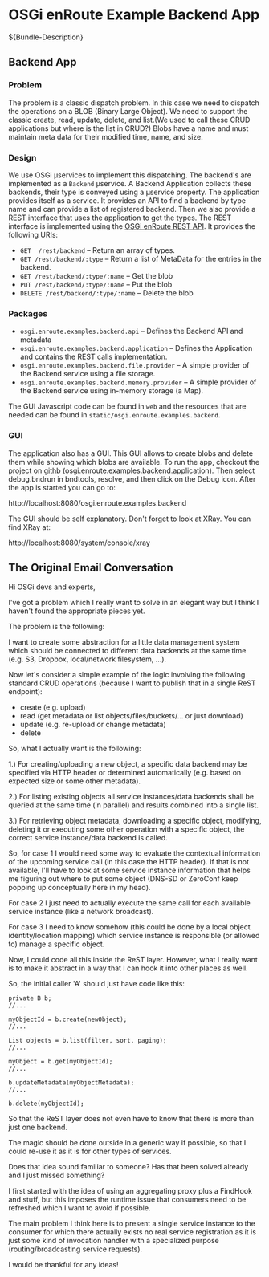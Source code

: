 # OSGi enRoute Example Backend App

${Bundle-Description}

## Backend App
### Problem

The problem is a classic dispatch problem. In this case we need to dispatch the operations on a BLOB (Binary Large Object). We need to support the classic create, read, update, delete, and list.(We used to call these CRUD applications but where is the list in CRUD?) Blobs have a name and must maintain meta data for their modified time, name, and size.

### Design

We use OSGi µservices to implement this dispatching. The backend's are implemented as a `Backend` µservice. A Backend Application collects these backends, their type is conveyed using a µservice property. The application provides itself as a service. It provides an API to find a backend by type name and can provide a list of registered backend. Then we also provide a REST interface that uses the application to get the types. The REST interface is implemented using the [OSGi enRoute REST API][1]. It provides the following URIs:

* `GET 	/rest/backend` – Return an array of types.
* `GET /rest/backend/:type` – Return a list of MetaData for the entries in the <type> backend.
* `GET /rest/backend/:type/:name` – Get the blob
* `PUT /rest/backend/:type/:name` – Put the blob 
* `DELETE /rest/backend/:type/:name` –  Delete the blob

### Packages

* `osgi.enroute.examples.backend.api` – Defines the Backend API and metadata
* `osgi.enroute.examples.backend.application` – Defines the Application and contains the REST calls implementation.
* `osgi.enroute.examples.backend.file.provider` – A simple provider of the Backend service using a file storage.
* `osgi.enroute.examples.backend.memory.provider` – A simple provider of the Backend service using in-memory storage (a Map).

The GUI Javascript code can be found in `web` and the resources that are needed can be found in `static/osgi.enroute.examples.backend`.

### GUI

The application also has a GUI. This GUI allows to create blobs and delete them while showing which blobs are available. To run the app, checkout the project on [githb][2] (osgi.enroute.examples.backend.application). Then select debug.bndrun in bndtools, resolve, and then click on the Debug icon. After the app is started you can go to:

http://localhost:8080/osgi.enroute.examples.backend

The GUI should be self explanatory. Don't forget to look at XRay. You can find XRay at:

http://localhost:8080/system/console/xray

## The Original Email Conversation

Hi OSGi devs and experts,

I've got a problem which I really want to solve in an elegant way but I
think I haven't found the appropriate pieces yet.

The problem is the following:

I want to create some abstraction for a little data management system
which should be connected to different data backends at the same time
(e.g. S3, Dropbox, local/network filesystem, ...).

Now let's consider a simple example of the logic involving the following
standard CRUD operations (because I want to publish that in a single
ReST endpoint):

* create (e.g. upload)
* read (get metadata or list objects/files/buckets/... or just download)
* update (e.g. re-upload or change metadata)
* delete

So, what I actually want is the following:

1.) For creating/uploading a new object, a specific data backend may be
specified via HTTP header or determined automatically (e.g. based on
expected size or some other metadata).

2.) For listing existing objects all service instances/data backends
shall be queried at the same time (in parallel) and results combined
into a single list.

3.) For retrieving object metadata, downloading a specific object,
modifying, deleting it or executing some other operation with a specific
object, the correct service instance/data backend is called.


So, for case 1 I would need some way to evaluate the contextual
information of the upcoming service call (in this case the HTTP header).
If that is not available, I'll have to look at some service instance
information that helps me figuring out where to put some object (DNS-SD
or ZeroConf keep popping up conceptually here in my head).

For case 2 I just need to actually execute the same call for each
available service instance (like a network broadcast).

For case 3 I need to know somehow (this could be done by a local object
identity/location mapping) which service instance is responsible (or
allowed to) manage a specific object.


Now, I could code all this inside the ReST layer. However, what I really
want is to make it abstract in a way that I can hook it into other
places as well.

So, the initial caller 'A' should just have code like this:

	private B b;
	//...
	
	myObjectId = b.create(newObject);
	//...
	
	List objects = b.list(filter, sort, paging);
	//...
	
	myObject = b.get(myObjectId);
	//...
	
	b.updateMetadata(myObjectMetadata);
	//...
	
	b.delete(myObjectId);


So that the ReST layer does not even have to know that there is more
than just one backend.

The magic should be done outside in a generic way if possible, so that I
could re-use it as it is for other types of services.


Does that idea sound familiar to someone? Has that been solved already
and I just missed something?

I first started with the idea of using an aggregating proxy plus a
FindHook and stuff, but this imposes the runtime issue that consumers
need to be refreshed which I want to avoid if possible.

The main problem I think here is to present a single service instance to
the consumer for which there actually exists no real service
registration as it is just some kind of invocation handler with a
specialized purpose (routing/broadcasting service requests).

I would be thankful for any ideas!

[1]: http://enroute.osgi.org/services/osgi.enroute.rest.api.html
[2]: https://github.com/osgi/osgi.enroute.examples
